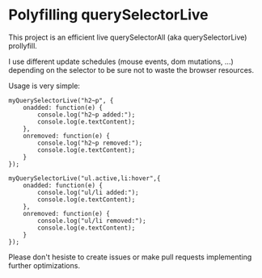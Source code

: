 Polyfilling querySelectorLive
=============================

This project is an efficient live querySelectorAll (aka querySelectorLive) prollyfill. 

I use different update schedules (mouse events, dom mutations, ...) depending on the selector to be sure not to waste the browser resources.

Usage is very simple:

	myQuerySelectorLive("h2~p", {
		onadded: function(e) {
			console.log("h2~p added:");
			console.log(e.textContent);
		},
		onremoved: function(e) {
			console.log("h2~p removed:");
			console.log(e.textContent);
		}
	});
	
	myQuerySelectorLive("ul.active,li:hover",{
		onadded: function(e) {
			console.log("ul/li added:");
			console.log(e.textContent);
		},
		onremoved: function(e) {
			console.log("ul/li removed:");
			console.log(e.textContent);
		}
	});

Please don't hesiste to create issues or make pull requests implementing further optimizations.
